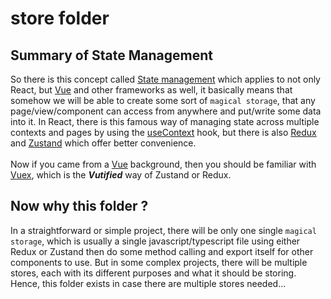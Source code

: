 # store folder

## Summary of State Management

So there is this concept called [State management](https://medium.com/@nouraldin.alsweirki/state-management-in-react-d086459e0bc5) which applies to not only React, but [Vue](https://vuejs.org/) and other frameworks as well, it basically means that somehow we will be able to create some sort of `magical storage`, that any page/view/component can access from anywhere and put/write some data into it. In React, there is this famous way of managing state across multiple contexts and pages by using the [useContext](https://react.dev/reference/react/useContext) hook, but there is also [Redux](https://redux.js.org/) and [Zustand](https://github.com/pmndrs/zustand) which offer better convenience.
<br><br>
Now if you came from a [Vue](https://vuejs.org/) background, then you should be familiar with [Vuex](https://vuex.vuejs.org/), which is the **_Vutified_** way of Zustand or Redux.

## Now why this folder ?

In a straightforward or simple project, there will be only one single `magical storage`, which is usually a single javascript/typescript file using either Redux or Zustand then do some method calling and export itself for other components to use. But in some complex projects, there will be multiple stores, each with its different purposes and what it should be storing.<br>
Hence, this folder exists in case there are multiple stores needed...
